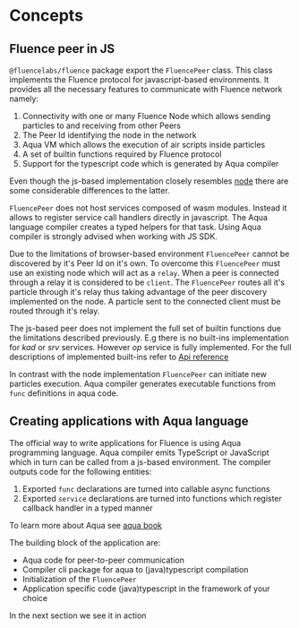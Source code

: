 # Concepts

##

## Fluence peer in JS

`@fluencelabs/fluence` package export the `FluencePeer` class. This class implements the Fluence protocol for javascript-based environments. It provides all the necessary features to communicate with Fluence network namely:

1. Connectivity with one or many Fluence Node which allows sending particles to and receiving from other Peers
2. The Peer Id identifying the node in the network
3. Aqua VM which allows the execution of air scripts inside particles
4. A set of builtin functions required by Fluence protocol
5. Support for the typescript code which is generated by Aqua compiler

Even though the js-based implementation closely resembles [node](https://github.com/fluencelabs/gitbook-docs/js-sdk/node.md) there are some considerable differences to the latter.

`FluencePeer` does not host services composed of wasm modules. Instead it allows to register service call handlers directly in javascript. The Aqua language compiler creates a typed helpers for that task. Using Aqua compiler is strongly advised when working with JS SDK.

Due to the limitations of browser-based environment `FluencePeer` cannot be discovered by it's Peer Id on it's own. To overcome this `FluencePeer` must use an existing node which will act as a `relay`. When a peer is connected through a relay it is considered to be `client`. The `FluencePeer` routes all it's particle through it's relay thus taking advantage of the peer discovery implemented on the node. A particle sent to the connected client must be routed through it's relay.

The js-based peer does not implement the full set of builtin functions due the limitations described previously. E.g there is no built-ins implementation for _kad_ or _srv_ services. However _op_ service is fully implemented. For the full descriptions of implemented built-ins refer to [Api reference](https://github.com/fluencelabs/gitbook-docs/js-sdk/js-sdk/6_reference/modules.md)

In contrast with the node implementation `FluencePeer` can initiate new particles execution. Aqua compiler generates executable functions from `func` definitions in aqua code.

## Creating applications with Aqua language

The official way to write applications for Fluence is using Aqua programming language. Aqua compiler emits TypeScript or JavaScript which in turn can be called from a js-based environment. The compiler outputs code for the following entities:

1. Exported `func` declarations are turned into callable async functions
2. Exported `service` declarations are turned into functions which register callback handler in a typed manner

To learn more about Aqua see [aqua book](https://doc.fluence.dev/aqua-book/)

The building block of the application are:

- Aqua code for peer-to-peer communication
- Compiler cli package for aqua to \(java\)typescript compilation
- Initialization of the `FluencePeer`
- Application specific code \(java\)typescript in the framework of your choice

In the next section we see it in action

